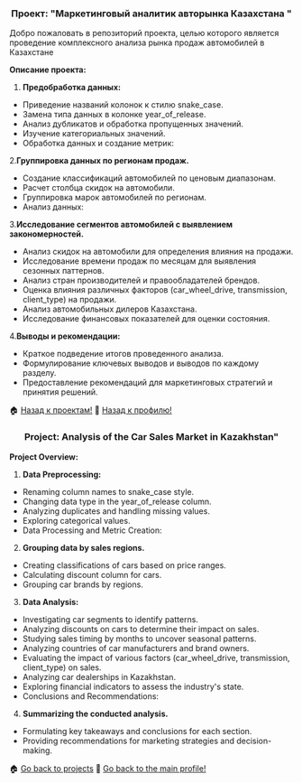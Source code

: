  <h3 align="center">Проект: "Маркетинговый аналитик авторынка Казахстана "</h3>


Добро пожаловать в репозиторий проекта, целью которого является проведение комплексного анализа рынка продаж автомобилей в Казахстане

**Описание проекта:**
1. **Предобработка данных:**

- Приведение названий колонок к стилю snake_case.
- Замена типа данных в колонке year_of_release.
- Анализ дубликатов и обработка пропущенных значений.
- Изучение категориальных значений.
- Обработка данных и создание метрик:

2.**Группировка данных по регионам продаж.**
- Создание классификаций автомобилей по ценовым диапазонам.
- Расчет столбца скидок на автомобили.
- Группировка марок автомобилей по регионам.
- Анализ данных:

3.**Исследование сегментов автомобилей с выявлением закономерностей.**
- Анализ скидок на автомобили для определения влияния на продажи.
- Исследование времени продаж по месяцам для выявления сезонных паттернов.
- Анализ стран производителей и правообладателей брендов.
- Оценка влияния различных факторов (car_wheel_drive, transmission, client_type) на продажи.
- Анализ автомобильных дилеров Казахстана.
- Исследование финансовых показателей для оценки состояния.

 4.**Выводы и рекомендации:**

- Краткое подведение итогов проведенного анализа.
- Формулирование ключевых выводов и выводов по каждому разделу.
- Предоставление рекомендаций для маркетинговых стратегий и принятия решений.

🏠  <a href="https://github.com/MalykhinViktor/Date_analytics_real_data">Назад к проектам!</a>
:office:  <a href="https://github.com/MalykhinViktor" target="_blank">Назад к профилю!</a>

<h3 align="center">Project: Analysis of the Car Sales Market in Kazakhstan"</h3>

**Project Overview:**

1. **Data Preprocessing:**

- Renaming column names to snake_case style.
- Changing data type in the year_of_release column.
- Analyzing duplicates and handling missing values.
- Exploring categorical values.
- Data Processing and Metric Creation:

2. **Grouping data by sales regions.**

- Creating classifications of cars based on price ranges.
- Calculating discount column for cars.
- Grouping car brands by regions.
3. **Data Analysis:**
- Investigating car segments to identify patterns.
- Analyzing discounts on cars to determine their impact on sales.
- Studying sales timing by months to uncover seasonal patterns.
- Analyzing countries of car manufacturers and brand owners.
- Evaluating the impact of various factors (car_wheel_drive, transmission, client_type) on sales.
- Analyzing car dealerships in Kazakhstan.
- Exploring financial indicators to assess the industry's state.
- Conclusions and Recommendations:

4. **Summarizing the conducted analysis.**
- Formulating key takeaways and conclusions for each section.
- Providing recommendations for marketing strategies and decision-making.


🏠  <a href="https://github.com/MalykhinViktor/Date_analytics_real_data">Go back to projects</a>
:office:  <a href="https://github.com/MalykhinViktor" target="_blank"> Go back to the main profile!</a>
